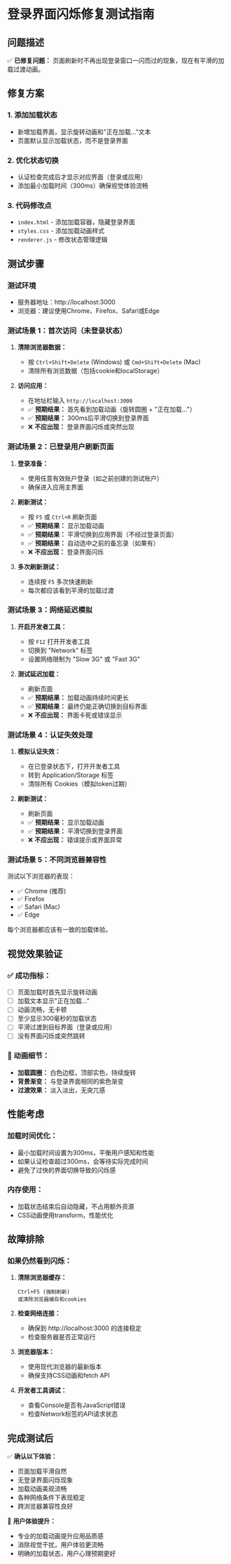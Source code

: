 # 登录界面闪烁修复测试指南

## 问题描述

✅ **已修复问题：**
页面刷新时不再出现登录窗口一闪而过的现象，现在有平滑的加载过渡动画。

## 修复方案

### 1. 添加加载状态
- 新增加载界面，显示旋转动画和"正在加载..."文本
- 页面默认显示加载状态，而不是登录界面

### 2. 优化状态切换
- 认证检查完成后才显示对应界面（登录或应用）
- 添加最小加载时间（300ms）确保视觉体验流畅

### 3. 代码修改点
- `index.html` - 添加加载容器，隐藏登录界面
- `styles.css` - 添加加载动画样式
- `renderer.js` - 修改状态管理逻辑

## 测试步骤

### 测试环境
- 服务器地址：http://localhost:3000
- 浏览器：建议使用Chrome、Firefox、Safari或Edge

### 测试场景 1：首次访问（未登录状态）

1. **清除浏览器数据：**
   - 按 `Ctrl+Shift+Delete` (Windows) 或 `Cmd+Shift+Delete` (Mac)
   - 清除所有浏览数据（包括cookie和localStorage）

2. **访问应用：**
   - 在地址栏输入 `http://localhost:3000`
   - ✅ **预期结果：** 首先看到加载动画（旋转圆圈 + "正在加载..."）
   - ✅ **预期结果：** 300ms后平滑切换到登录界面
   - ❌ **不应出现：** 登录界面闪烁或突然出现

### 测试场景 2：已登录用户刷新页面

1. **登录准备：**
   - 使用任意有效账户登录（如之前创建的测试账户）
   - 确保进入应用主界面

2. **刷新测试：**
   - 按 `F5` 或 `Ctrl+R` 刷新页面
   - ✅ **预期结果：** 显示加载动画
   - ✅ **预期结果：** 平滑切换到应用界面（不经过登录页面）
   - ✅ **预期结果：** 自动选中之前的备忘录（如果有）
   - ❌ **不应出现：** 登录界面闪烁

3. **多次刷新测试：**
   - 连续按 `F5` 多次快速刷新
   - 每次都应该看到平滑的加载过渡

### 测试场景 3：网络延迟模拟

1. **开启开发者工具：**
   - 按 `F12` 打开开发者工具
   - 切换到 "Network" 标签
   - 设置网络限制为 "Slow 3G" 或 "Fast 3G"

2. **测试延迟加载：**
   - 刷新页面
   - ✅ **预期结果：** 加载动画持续时间更长
   - ✅ **预期结果：** 最终仍能正确切换到目标界面
   - ❌ **不应出现：** 界面卡死或错误显示

### 测试场景 4：认证失效处理

1. **模拟认证失效：**
   - 在已登录状态下，打开开发者工具
   - 转到 Application/Storage 标签
   - 清除所有 Cookies（模拟token过期）

2. **刷新测试：**
   - 刷新页面
   - ✅ **预期结果：** 显示加载动画
   - ✅ **预期结果：** 平滑切换到登录界面
   - ❌ **不应出现：** 错误提示或界面异常

### 测试场景 5：不同浏览器兼容性

测试以下浏览器的表现：
- ✅ Chrome (推荐)
- ✅ Firefox
- ✅ Safari (Mac)
- ✅ Edge

每个浏览器都应该有一致的加载体验。

## 视觉效果验证

### ✅ 成功指标：
- [ ] 页面加载时首先显示旋转动画
- [ ] 加载文本显示"正在加载..."
- [ ] 动画流畅，无卡顿
- [ ] 至少显示300毫秒的加载状态
- [ ] 平滑过渡到目标界面（登录或应用）
- [ ] 没有界面闪烁或突然跳转

### 🎨 动画细节：
- **加载圆圈：** 白色边框，顶部实色，持续旋转
- **背景渐变：** 与登录界面相同的紫色渐变
- **过渡效果：** 淡入淡出，无突兀感

## 性能考虑

### 加载时间优化：
- 最小加载时间设置为300ms，平衡用户感知和性能
- 如果认证检查超过300ms，会等待实际完成时间
- 避免了过快的界面切换导致的闪烁感

### 内存使用：
- 加载状态结束后自动隐藏，不占用额外资源
- CSS动画使用transform，性能优化

## 故障排除

### 如果仍然看到闪烁：

1. **清除浏览器缓存：**
   ```
   Ctrl+F5 (强制刷新)
   或清除浏览器缓存和cookies
   ```

2. **检查网络连接：**
   - 确保到 http://localhost:3000 的连接稳定
   - 检查服务器是否正常运行

3. **浏览器版本：**
   - 使用现代浏览器的最新版本
   - 确保支持CSS动画和fetch API

4. **开发者工具调试：**
   - 查看Console是否有JavaScript错误
   - 检查Network标签的API请求状态

## 完成测试后

✅ **确认以下体验：**
- 页面加载平滑自然
- 无登录界面闪烁现象
- 加载动画美观流畅
- 各种网络条件下表现稳定
- 跨浏览器兼容性良好

🎉 **用户体验提升：**
- 专业的加载动画提升应用品质感
- 消除视觉干扰，用户体验更流畅
- 明确的加载状态，用户心理预期更好